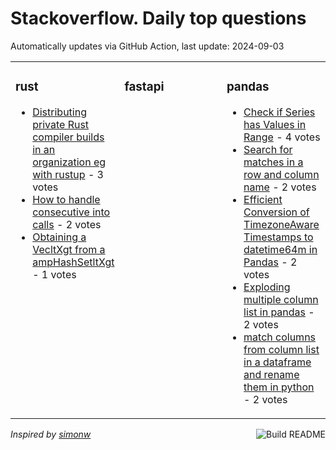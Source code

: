 # Stackoverflow. Daily top questions 

Automatically updates via GitHub Action, last update: <!-- date starts -->2024-09-03<!-- date ends -->


<table><tr><td valign="top" width="33%">

### rust
<!-- rust starts -->
* [Distributing private Rust compiler builds in an organization eg with rustup](https://stackoverflow.com/questions/78939079/distributing-private-rust-compiler-builds-in-an-organization-e-g-with-rustup) - 3 votes
* [How to handle consecutive into calls](https://stackoverflow.com/questions/78945874/how-to-handle-consecutive-into-calls) - 2 votes
* [Obtaining a VecltXgt from a ampHashSetltXgt](https://stackoverflow.com/questions/78944898/obtaining-a-vecx-from-a-hashsetx) - 1 votes
<!-- rust ends -->
</td><td valign="top" width="34%">


### fastapi
<!-- fastapi starts -->

<!-- fastapi ends -->
</td><td valign="top" width="34%">


### pandas
<!-- pandas starts -->
* [Check if Series has Values in Range](https://stackoverflow.com/questions/78945659/check-if-series-has-values-in-range) - 4 votes
* [Search for matches in a row and column name](https://stackoverflow.com/questions/78944792/search-for-matches-in-a-row-and-column-name) - 2 votes
* [Efficient Conversion of TimezoneAware Timestamps to datetime64m in Pandas](https://stackoverflow.com/questions/78945268/efficient-conversion-of-timezone-aware-timestamps-to-datetime64m-in-pandas) - 2 votes
* [Exploding multiple column list in pandas](https://stackoverflow.com/questions/78939900/exploding-multiple-column-list-in-pandas) - 2 votes
* [match columns from column list in a dataframe and rename them in python](https://stackoverflow.com/questions/78939233/match-columns-from-column-list-in-a-dataframe-and-rename-them-in-python) - 2 votes
<!-- pandas ends -->
</td></tr></table>

<a href="https://github.com/hp0404/hp0404/actions"><img src="https://github.com/hp0404/hp0404/workflows/Build%20README/badge.svg" align="right" alt="Build README"></a> <p>*Inspired by  [simonw](https://github.com/simonw/simonw)*</p>
